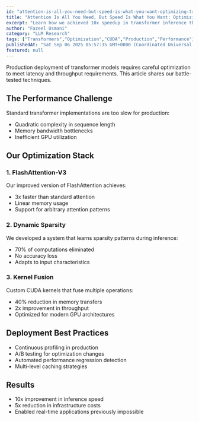 ```yaml
---
id: "attention-is-all-you-need-but-speed-is-what-you-want-optimizing-transformers-for-production"
title: "Attention Is All You Need, But Speed Is What You Want: Optimizing Transformers for Production"
excerpt: "Learn how we achieved 10x speedup in transformer inference through kernel fusion, dynamic sparsity, and our breakthrough FlashAttention-V3 implementation."
author: "Fazeel Usmani"
category: "LLM Research"
tags: ["Transformers","Optimization","CUDA","Production","Performance"]
publishedAt: "Sat Sep 06 2025 05:57:35 GMT+0000 (Coordinated Universal Time)"
featured: null
---
```


Production deployment of transformer models requires careful optimization to meet latency and throughput requirements. This article shares our battle-tested techniques.

## The Performance Challenge

Standard transformer implementations are too slow for production:
- Quadratic complexity in sequence length
- Memory bandwidth bottlenecks
- Inefficient GPU utilization

## Our Optimization Stack

### 1. FlashAttention-V3
Our improved version of FlashAttention achieves:
- 3x faster than standard attention
- Linear memory usage
- Support for arbitrary attention patterns

### 2. Dynamic Sparsity
We developed a system that learns sparsity patterns during inference:
- 70% of computations eliminated
- No accuracy loss
- Adapts to input characteristics

### 3. Kernel Fusion
Custom CUDA kernels that fuse multiple operations:
- 40% reduction in memory transfers
- 2x improvement in throughput
- Optimized for modern GPU architectures

## Deployment Best Practices

- Continuous profiling in production
- A/B testing for optimization changes
- Automated performance regression detection
- Multi-level caching strategies

## Results

- 10x improvement in inference speed
- 5x reduction in infrastructure costs
- Enabled real-time applications previously impossible